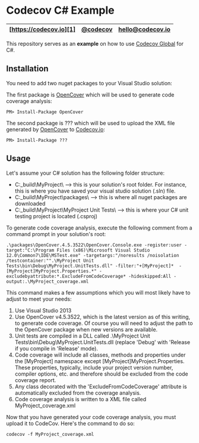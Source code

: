 Codecov C# Example
==================

| [https://codecov.io][1] | [@codecov][2] | [hello@codecov.io][3] |
| ----------------------- | ------------- | --------------------- |

This repository serves as an **example** on how to use [Codecov Global][4] for C#.

## Installation

You need to add two nuget packages to your Visual Studio solution:

The first package is [OpenCover][5] which will be used to generate code coverage analysis:
   
```
PM> Install-Package OpenCover
```

The second package is ??? which will be used to upload the XML file generated by [OpenCover][5] to [Codecov.io][1]:

```
PM> Install-Package ???
```


## Usage

Let's assume your C# solution has the following folder structure:

- C:\_build\MyProject\ --> this is your solution's root folder. For instance, this is where you have saved your visual studio solution (.sln) file.
- C:\_build\MyProject\packages\ --> this is where all nuget packages are downloaded
- C:\_build\MyProject\MyProject Unit Tests\ --> this is where your C# unit testing project is located (.csproj)

To generate code coverage analysis, execute the following comment from a command prompt in your solution's root:

```
.\packages\OpenCover.4.5.3522\OpenCover.Console.exe -register:user -target:"C:\Program Files (x86)\Microsoft Visual Studio 12.0\Common7\IDE\MSTest.exe" -targetargs:"/noresults /noisolation /testcontainer:"".\MyProject Unit Tests\bin\Debug\MyProject.UnitTests.dll" -filter:"+[MyProject]*  -[MyProject]MyProject.Properties.*" -excludebyattribute:*.ExcludeFromCodeCoverage* -hideskipped:All -output:.\MyProject_coverage.xml
```

This command makes a few assumptions which you will most likely have to adjust to meet your needs:

1. Use Visual Studio 2013
2. Use OpenCover v4.5.3522, which is the latest version as of this writing, to generate code coverage. Of course you will need to adjust the path to the OpenCover package when new versions are available.
3. Unit tests are compiled in a DLL called .\MyProject Unit Tests\bin\Debug\MyProject.UnitTests.dll (replace 'Debug' with 'Release if you compile in 'Release' mode).
4. Code coverage will include all classes, methods and properties under the [MyProject] namespace except [MyProject]MyProject.Properties. These properties, typically, include your project version number, compiler options, etc. and therefore should be excluded from the code coverage report.
4. Any class decorated with the 'ExcludeFromCodeCoverage' attribute is automatically excluded from the coverage analysis.
5. Code coverage analysis is written to a XML file called MyProject_coverage.xml  

Now that you have generated your code coverage analysis, you must upload it to CodeCov. Here's the command to do so:

```
codecov -f MyProject_coverage.xml
```



[1]: https://codecov.io/
[2]: https://twitter.com/codecov
[3]: mailto:hello@codecov.io
[4]: https://github.com/codecov/codecov-bash
[5]: https://www.nuget.org/packages/OpenCover/